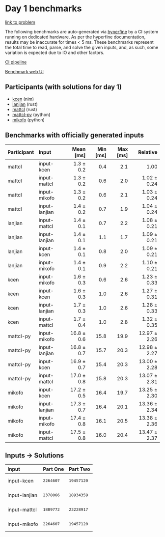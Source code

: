 # Day 1 benchmarks

[link to problem](https://adventofcode.com/2024/day/1)

The following benchmarks are auto-generated via
[hyperfine](https://github.com/sharkdp/hyperfine) by a CI system running on
dedicated hardware. As per the hyperfine documentation, results may be
inaccurate for times < 5 ms. These benchmarks represent the total time to read,
parse, and solve the given inputs, and, as such, some variation is expected due
to IO and other factors.

[CI pipeline](http://ci.papercode.net:8080/teams/main/pipelines/aoc2024)

[Benchmark web UI](https://aoc.ancalagon.black)


## Participants (with solutions for day 1)

- [kcen](https://github.com/kcen/aoc2024) (nim)
- [lanjian](https://github.com/lanjian/aoc-2024) (rust)
- [mattcl](https://github.com/mattcl/aoc2024) (rust)
- [mattcl-py](https://github.com/mattcl/aoc2024-py) (python)
- [mikofo](https://github.com/mikofo/aoc2024) (python)


## Benchmarks with officially generated inputs

| Participant | Input | Mean [ms] | Min [ms] | Max [ms] | Relative |
|:---|:---|---:|---:|---:|---:|
| mattcl | input-kcen | 1.3 ± 0.2 | 0.4 | 2.1 | 1.00 |
| mattcl | input-mattcl | 1.3 ± 0.2 | 0.6 | 2.0 | 1.02 ± 0.24 |
| mattcl | input-mikofo | 1.3 ± 0.2 | 0.6 | 2.1 | 1.03 ± 0.24 |
| mattcl | input-lanjian | 1.4 ± 0.2 | 0.7 | 1.9 | 1.04 ± 0.24 |
| lanjian | input-mattcl | 1.4 ± 0.1 | 0.7 | 2.2 | 1.08 ± 0.21 |
| lanjian | input-lanjian | 1.4 ± 0.1 | 1.1 | 1.7 | 1.09 ± 0.21 |
| lanjian | input-kcen | 1.4 ± 0.1 | 0.8 | 2.0 | 1.09 ± 0.21 |
| lanjian | input-mikofo | 1.4 ± 0.1 | 0.9 | 2.2 | 1.10 ± 0.21 |
| kcen | input-mikofo | 1.6 ± 0.3 | 0.6 | 2.6 | 1.23 ± 0.33 |
| kcen | input-kcen | 1.6 ± 0.3 | 1.0 | 2.6 | 1.27 ± 0.31 |
| kcen | input-lanjian | 1.7 ± 0.3 | 1.0 | 2.6 | 1.28 ± 0.33 |
| kcen | input-mattcl | 1.7 ± 0.4 | 1.0 | 2.8 | 1.32 ± 0.35 |
| mattcl-py | input-mikofo | 16.8 ± 0.6 | 15.8 | 19.9 | 12.97 ± 2.26 |
| mattcl-py | input-lanjian | 16.8 ± 0.7 | 15.7 | 20.3 | 12.98 ± 2.27 |
| mattcl-py | input-kcen | 16.9 ± 0.7 | 15.4 | 20.3 | 13.00 ± 2.28 |
| mattcl-py | input-mattcl | 17.0 ± 0.8 | 15.8 | 20.3 | 13.07 ± 2.31 |
| mikofo | input-kcen | 17.2 ± 0.5 | 16.4 | 19.7 | 13.25 ± 2.30 |
| mikofo | input-lanjian | 17.3 ± 0.7 | 16.4 | 20.1 | 13.36 ± 2.34 |
| mikofo | input-mikofo | 17.4 ± 0.8 | 16.1 | 20.5 | 13.38 ± 2.36 |
| mikofo | input-mattcl | 17.5 ± 0.8 | 16.0 | 20.4 | 13.47 ± 2.37 |


## Inputs -> Solutions

| Input | Part One | Part Two |
|:---|:---|:---|
|input-kcen|<pre>2264607</pre>|<pre>19457120</pre>|
|input-lanjian|<pre>2378066</pre>|<pre>18934359</pre>|
|input-mattcl|<pre>1889772</pre>|<pre>23228917</pre>|
|input-mikofo|<pre>2264607</pre>|<pre>19457120</pre>|